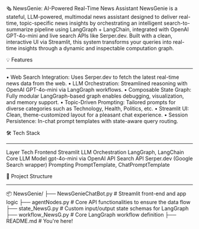 🗞️ NewsGenie: AI-Powered Real-Time News Assistant
	NewsGenie is a stateful, LLM-powered, multimodal news assistant designed to deliver real-time, topic-specific news 	insights by orchestrating an intelligent search-to-summarize pipeline using LangGraph + LangChain, integrated with 	OpenAI GPT-4o-mini and live search APIs like Serper.dev.
	Built with a clean, interactive UI via Streamlit, this system transforms your queries into real-time insights 	through a dynamic and inspectable computation graph.

💡 Features
________________________________________
• Web Search Integration: Uses Serper.dev to fetch the latest real-time news data from the web.
• LLM Orchestration: Streamlined reasoning with OpenAI GPT-4o-mini via LangGraph workflows.
• Composable State Graph: Fully modular LangGraph-based graph enables debugging, visualization, and memory support.
• Topic-Driven Prompting: Tailored prompts for diverse categories such as Technology, Health, Politics, etc.
• Streamlit UI: Clean, theme-customized layout for a pleasant chat experience.
• Session Persistence: In-chat prompt templates with state-aware query routing.


🛠️ Tech Stack
________________________________________
Layer	Tech
Frontend		Streamlit
LLM Orchestration	LangGraph, LangChain Core
LLM Model		gpt-4o-mini via OpenAI API
Search API		Serper.dev (Google Search wrapper)
Prompting		PromptTemplate, ChatPromptTemplate

	

📁 Project Structure
________________________________________
📦 NewsGenie/
├── NewsGenieChatBot.py         	# Streamlit front-end and app logic
├── agentNodes.py               	# Core API functionalities to ensure the data flow
├── state_NewsG.py              	# Custom input/output state schemas for LangGraph
├── workflow_NewsG.py           	# Core LangGraph workflow definition
├── README.md                   	# You're here!

